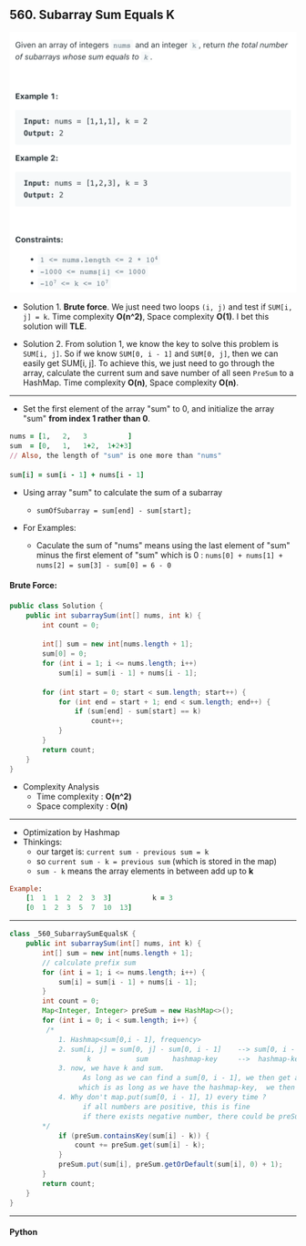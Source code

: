 ## 560. Subarray Sum Equals K
![](img/2022-05-04-12-25-34.png)

- Solution 1. **Brute force**. We just need two loops `(i, j)` and test if 
  `SUM[i, j] = k`. Time complexity **O(n^2)**, Space complexity **O(1)**. 
  I bet this solution will **TLE**.

- Solution 2. From solution 1, we know the key to solve this problem is `SUM[i, j]`. 
  So if we know `SUM[0, i - 1]` and `SUM[0, j]`, then we can easily get SUM[i, j]. To 
  achieve this, we just need to go through the array, calculate the current sum and 
  save number of all seen `PreSum` to a HashMap. Time complexity **O(n)**, Space 
  complexity **O(n)**.
---

- Set the first element of the array "sum" to 0, and initialize the array "sum" 
  **from index 1 rather than 0**.

```ruby
nums = [1,   2,   3          ]
sum  = [0,   1,   1+2,  1+2+3] 
// Also, the length of "sum" is one more than "nums"  

sum[i] = sum[i - 1] + nums[i - 1]
```

- Using array "sum" to calculate the sum of a subarray
  - `sumOfSubarray = sum[end] - sum[start];`

- For Examples:
  - Caculate the sum of "nums" means using 
    the last element of "sum" minus the first element of "sum" which is 0 :
    `nums[0] + nums[1] + nums[2] = sum[3] - sum[0] = 6 - 0`

#### Brute Force:

```java
public class Solution {
    public int subarraySum(int[] nums, int k) {
        int count = 0;
      
        int[] sum = new int[nums.length + 1];
        sum[0] = 0;
        for (int i = 1; i <= nums.length; i++)
            sum[i] = sum[i - 1] + nums[i - 1];
      
        for (int start = 0; start < sum.length; start++) {
            for (int end = start + 1; end < sum.length; end++) {
                if (sum[end] - sum[start] == k)
                    count++;
            }
        }
        return count;
    }
}
```

- Complexity Analysis
  - Time complexity : **O(n^2)**
  - Space complexity : **O(n)**

---

- Optimization by Hashmap
- Thinkings:
  - our target is: `current sum - previous sum = k`
  - so `current sum - k = previous sum` (which is stored in the map)
  - `sum - k` means the array elements in between add up to **k**

```ruby
Example:
    [1  1  1  2  2  3  3]          k = 3
    [0  1  2  3  5  7  10  13]
```

---
```java
class _560_SubarraySumEqualsK {
    public int subarraySum(int[] nums, int k) {
        int[] sum = new int[nums.length + 1];
        // calculate prefix sum
        for (int i = 1; i <= nums.length; i++) {
            sum[i] = sum[i - 1] + nums[i - 1];
        }
        int count = 0;
        Map<Integer, Integer> preSum = new HashMap<>();
        for (int i = 0; i < sum.length; i++) {
         /*
            1. Hashmap<sum[0,i - 1], frequency>
            2. sum[i, j] = sum[0, j] - sum[0, i - 1]    --> sum[0, i - 1] = sum[0, j] - sum[i, j]
                   k           sum      hashmap-key     -->  hashmap-key  =  sum - k
            3. now, we have k and sum.  
                  As long as we can find a sum[0, i - 1], we then get a valid subarray
                 which is as long as we have the hashmap-key,  we then get a valid subarray
            4. Why don't map.put(sum[0, i - 1], 1) every time ?
                  if all numbers are positive, this is fine
                  if there exists negative number, there could be preSum frequency > 1
        */                  
            if (preSum.containsKey(sum[i] - k)) {
                count += preSum.get(sum[i] - k);
            }
            preSum.put(sum[i], preSum.getOrDefault(sum[i], 0) + 1);
        }
        return count;
    }
}

```
---

#### Python

```py

```